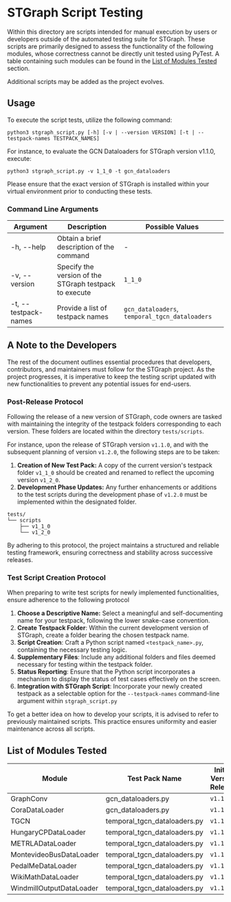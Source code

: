 # STGraph Script Testing

Within this directory are scripts intended for manual execution by users or developers outside of the automated testing suite for STGraph. These scripts are primarily designed to assess the functionality of the following modules, whose correctness cannot be directly unit tested using PyTest. A table containing such modules can be found in the [List of Modules Tested](#list-of-modules-tested) section.

Additional scripts may be added as the project evolves.

## Usage

To execute the script tests, utilize the following command:

```
python3 stgraph_script.py [-h] [-v | --version VERSION] [-t | --testpack-names TESTPACK_NAMES]
```

For instance, to evaluate the GCN Dataloaders for STGraph version v1.1.0, execute:

```
python3 stgraph_script.py -v 1_1_0 -t gcn_dataloaders
```

Please ensure that the exact version of STGraph is installed within your virtual environment prior to conducting these tests.

### Command Line Arguments

| Argument             | Description                                            | Possible Values                                |
| -------------------- | ------------------------------------------------------ | ---------------------------------------------- |
| -h, --help           | Obtain a brief description of the command              | -                                              |
| -v, --version        | Specify the version of the STGraph testpack to execute | `1_1_0`                                        |
| -t, --testpack-names | Provide a list of testpack names                       | `gcn_dataloaders`, `temporal_tgcn_dataloaders` |

## A Note to the Developers

The rest of the document outlines essential procedures that developers, contributors, and maintainers must follow for the STGraph project. As the project progresses, it is imperative to keep the testing script updated with new functionalities to prevent any potential issues for end-users.

### Post-Release Protocol

Following the release of a new version of STGraph, code owners are tasked with maintaining the integrity of the testpack folders corresponding to each version. These folders are located within the directory `tests/scripts`.

For instance, upon the release of STGraph version `v1.1.0`, and with the subsequent planning of version `v1.2.0`, the following steps are to be taken:

1. **Creation of New Test Pack:** A copy of the current version's testpack folder `v1_1_0` should be created and renamed to reflect the upcoming version `v1_2_0`.
2. **Development Phase Updates:** Any further enhancements or additions to the test scripts during the development phase of `v1.2.0` must be implemented within the designated folder. 

```
tests/
└── scripts
    ├── v1_1_0
    └── v1_2_0
```

By adhering to this protocol, the project maintains a structured and reliable testing framework, ensuring correctness and stability across successive releases.

### Test Script Creation Protocol

When preparing to write test scripts for newly implemented functionalities, ensure adherence to the following protocol

1. **Choose a Descriptive Name:** Select a meaningful and self-documenting name for your testpack, following the lower snake-case convention.
2. **Create Testpack Folder**: Within the current development version of STGraph, create a folder bearing the chosen testpack name.
3. **Script Creation**: Craft a Python script named `<testpack_name>.py`, containing the necessary testing logic.
4. **Supplementary Files**: Include any additional folders and files deemed necessary for testing within the testpack folder.
5. **Status Reporting**: Ensure that the Python script incorporates a mechanism to display the status of test cases effectively on the screen.
6. **Integration with STGraph Script**: Incorporate your newly created testpack as a selectable option for the `--testpack-names` command-line argument within `stgraph_script.py`

To get a better idea on how to develop your scripts, it is advised to refer to previously maintained scripts. This practice ensures uniformity and easier maintenance across all scripts.

## List of Modules Tested

| Module                   | Test Pack Name               | Initial Version Release |
| ------------------------ | ---------------------------- | ----------------------- |
| GraphConv                | gcn_dataloaders.py           | `v1.1.0`                |
| CoraDataLoader           | gcn_dataloaders.py           | `v1.1.0`                |
| TGCN                     | temporal_tgcn_dataloaders.py | `v1.1.0`                |
| HungaryCPDataLoader      | temporal_tgcn_dataloaders.py | `v1.1.0`                |
| METRLADataLoader         | temporal_tgcn_dataloaders.py | `v1.1.0`                |
| MontevideoBusDataLoader  | temporal_tgcn_dataloaders.py | `v1.1.0`                |
| PedalMeDataLoader        | temporal_tgcn_dataloaders.py | `v1.1.0`                |
| WikiMathDataLoader       | temporal_tgcn_dataloaders.py | `v1.1.0`                |
| WindmillOutputDataLoader | temporal_tgcn_dataloaders.py | `v1.1.0`                |